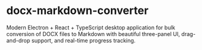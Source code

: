 # docx-markdown-converter
Modern Electron + React + TypeScript desktop application for bulk conversion of DOCX files to Markdown with beautiful three-panel UI, drag-and-drop support, and real-time progress tracking.
